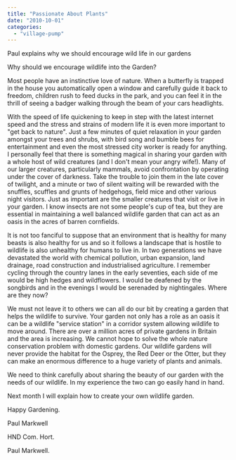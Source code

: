 ```yaml
---
title: "Passionate About Plants"
date: "2010-10-01"
categories: 
  - "village-pump"
---
```


Paul explains why we should encourage wild life in our gardens

Why should we encourage wildlife into the Garden?

Most people have an instinctive love of nature. When a butterfly is trapped in the house you automatically open a window and carefully guide it back to freedom, children rush to feed ducks in the park, and you can feel it in the thrill of seeing a badger walking through the beam of your cars headlights.

With the speed of life quickening to keep in step with the latest internet speed and the stress and strains of modern life it is even more important to "get back to nature". Just a few minutes of quiet relaxation in your garden amongst your trees and shrubs, with bird song and bumble bees for entertainment and even the most stressed city worker is ready for anything. I personally feel that there is something magical in sharing your garden with a whole host of wild creatures (and I don't mean your angry wife!). Many of our larger creatures, particularly mammals, avoid confrontation by operating under the cover of darkness. Take the trouble to join them in the late cover of twilight, and a minute or two of silent waiting will be rewarded with the snuffles, scuffles and grunts of hedgehogs, field mice and other various night visitors. Just as important are the smaller creatures that visit or live in your garden. I know insects are not some people's cup of tea, but they are essential in maintaining a well balanced wildlife garden that can act as an oasis in the acres of barren cornfields.

It is not too fanciful to suppose that an environment that is healthy for many beasts is also healthy for us and so it follows a landscape that is hostile to wildlife is also unhealthy for humans to live in. In two generations we have devastated the world with chemical pollution, urban expansion, land drainage, road construction and industrialised agriculture. I remember cycling through the country lanes in the early seventies, each side of me would be high hedges and wildflowers. I would be deafened by the songbirds and in the evenings I would be serenaded by nightingales. Where are they now?

We must not leave it to others we can all do our bit by creating a garden that helps the wildlife to survive. Your garden not only has a role as an oasis it can be a wildlife "service station" in a corridor system allowing wildlife to move around. There are over a million acres of private gardens in Britain and the area is increasing. We cannot hope to solve the whole nature conservation problem with domestic gardens. Our wildlife gardens will never provide the habitat for the Osprey, the Red Deer or the Otter, but they can make an enormous difference to a huge variety of plants and animals.

We need to think carefully about sharing the beauty of our garden with the needs of our wildlife. In my experience the two can go easily hand in hand.

Next month I will explain how to create your own wildlife garden.

Happy Gardening.

Paul Markwell

HND Com. Hort.

Paul Markwell.
